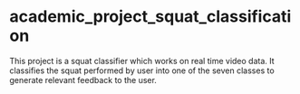 # academic_project_squat_classification
This project is a squat classifier which works on real time video data. It classifies the squat performed by user into one of the seven classes to generate relevant feedback to the user. 
